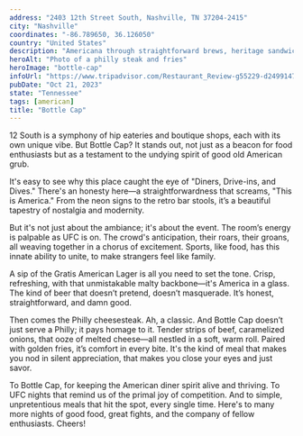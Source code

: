 ```yaml
---
address: "2403 12th Street South, Nashville, TN 37204-2415"
city: "Nashville"
coordinates: "-86.789650, 36.126050"
country: "United States"
description: "Americana through straightforward brews, heritage sandwiches, and an infectious sports bar energy"
heroAlt: "Photo of a philly steak and fries"
heroImage: "bottle-cap"
infoUrl: "https://www.tripadvisor.com/Restaurant_Review-g55229-d24991472-Reviews-Bottle_Cap-Nashville_Davidson_County_Tennessee.html"
pubDate: "Oct 21, 2023"
state: "Tennessee"
tags: [american]
title: "Bottle Cap"
---
```


12 South is a symphony of hip eateries and boutique shops, each with its own unique vibe. But Bottle Cap? It stands out, not just as a beacon for food enthusiasts but as a testament to the undying spirit of good old American grub.

It's easy to see why this place caught the eye of "Diners, Drive-ins, and Dives." There's an honesty here—a straightforwardness that screams, "This is America." From the neon signs to the retro bar stools, it’s a beautiful tapestry of nostalgia and modernity.

But it's not just about the ambiance; it's about the event. The room’s energy is palpable as UFC is on. The crowd's anticipation, their roars, their groans, all weaving together in a chorus of excitement. Sports, like food, has this innate ability to unite, to make strangers feel like family.

A sip of the Gratis American Lager is all you need to set the tone. Crisp, refreshing, with that unmistakable malty backbone—it's America in a glass. The kind of beer that doesn’t pretend, doesn’t masquerade. It’s honest, straightforward, and damn good.

Then comes the Philly cheesesteak. Ah, a classic. And Bottle Cap doesn’t just serve a Philly; it pays homage to it. Tender strips of beef, caramelized onions, that ooze of melted cheese—all nestled in a soft, warm roll. Paired with golden fries, it’s comfort in every bite. It's the kind of meal that makes you nod in silent appreciation, that makes you close your eyes and just savor.

To Bottle Cap, for keeping the American diner spirit alive and thriving. To UFC nights that remind us of the primal joy of competition. And to simple, unpretentious meals that hit the spot, every single time. Here's to many more nights of good food, great fights, and the company of fellow enthusiasts. Cheers!
